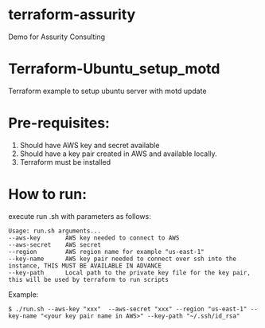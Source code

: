 # terraform-assurity

Demo for Assurity Consulting

# Terraform-Ubuntu_setup_motd

Terraform example to setup ubuntu server with motd update

# Pre-requisites:

1. Should have AWS key and secret available
2. Should have a key pair created in AWS and available locally.
3. Terraform must be installed

# How to run:

execute run .sh with parameters as follows:

```shell
Usage: run.sh arguments...
--aws-key       AWS key needed to connect to AWS
--aws-secret    AWS secret
--region        AWS region name for example "us-east-1"
--key-name      AWS key pair needed to connect over ssh into the instance, THIS MUST BE AVAILABLE IN ADVANCE
--key-path      Local path to the private key file for the key pair, this will be used by terraform to run scripts
```

Example:
```shell
$ ./run.sh --aws-key "xxx"  --aws-secret "xxx" --region "us-east-1" --key-name "<your key pair name in AWS>" --key-path "~/.ssh/id_rsa"
```
